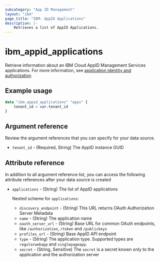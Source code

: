 ```yaml
---
subcategory: "App ID Management"
layout: "ibm"
page_title: "IBM: AppID Applications"
description: |-
    Retrieves a list of AppID Applications.
---
```


# ibm_appid_applications
Retrieve information about an IBM Cloud AppID Management Services applications. For more information, see [application identity and authorization](https://cloud.ibm.com/docs/appid?topic=appid-app)

## Example usage

```terraform
data "ibm_appid_applications" "apps" {
    tenant_id = var.tenant_id
}
```

## Argument reference
Review the argument references that you can specify for your data source.

- `tenant_id` - (Required, String) The AppID instance GUID

## Attribute reference
In addition to all argument reference list, you can access the following attribute references after your data source is created

- `applications` - (String) The list of AppID applications

    Nested scheme for `applications`:

  - `discovery_endpoint` - (String) This URL returns OAuth Authorization Server Metadata
  - `name` - (String) The application name
  - `oauth_server_url` - (String) Base URL for common OAuth endpoints, like `/authorization`, `/token` and `/publickeys`
  - `profiles_url` - (String) Base AppID API endpoint
  - `type` - (String) The application type. Supported types are `regularwebapp` and `singlepageapp`.
  - `secret` - (String, Sensitive) The `secret` is a secret known only to the application and the authorization server
